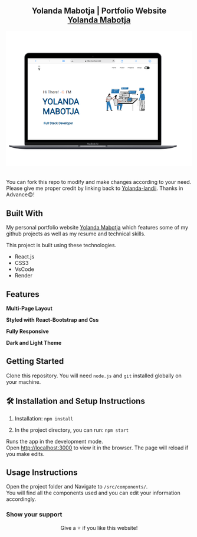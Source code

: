 <h2 align="center">
  Yolanda Mabotja | Portfolio Website<br/>
  <a href="https://portfolio-website-flax-xi-36.vercel.app/" target="_blank">Yolanda Mabotja</a>
</h2>
<div align="center">
  <img alt="Demo" src="/Images/portfolio.png" />
</div>

<br/>


You can fork this repo to modify and make changes according to your need. Please give me proper credit by linking back to [Yolanda-landii](https://portfolio-website-flax-xi-36.vercel.app/). Thanks in Advance😍!

## Built With

My personal portfolio website <a href="https://portfolio-website-flax-xi-36.vercel.app/" target="_blank">Yolanda Mabotja</a> which features some of my github projects as well as my resume and technical skills.<br/>

This project is built using these technologies.

- React.js
- CSS3
- VsCode
- Render

## Features

**Multi-Page Layout**

**Styled with React-Bootstrap and Css**

**Fully Responsive**

**Dark and Light Theme**

## Getting Started

Clone this repository. You will need `node.js` and `git` installed globally on your machine.

## 🛠 Installation and Setup Instructions

1. Installation: `npm install`

2. In the project directory, you can run: `npm start`

Runs the app in the development mode.\
Open [http://localhost:3000](http://localhost:3000) to view it in the browser.
The page will reload if you make edits.

## Usage Instructions

Open the project folder and Navigate to `/src/components/`. <br/>
You will find all the components used and you can edit your information accordingly.

### Show your support



<p align="center">
Give a ⭐ if you like this website!
</p>
